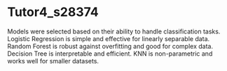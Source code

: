 # Tutor4_s28374

Models were selected based on their ability to handle classification tasks. Logistic Regression is simple and effective for linearly separable data. Random Forest is robust against overfitting and good for complex data. Decision Tree is interpretable and efficient. KNN is non-parametric and works well for smaller datasets.
